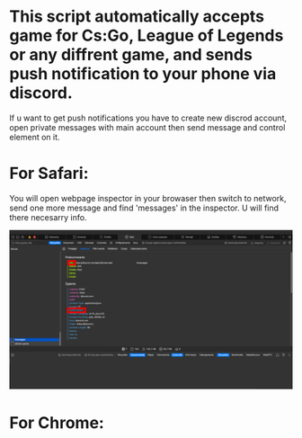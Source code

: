 # This script automatically accepts game for Cs:Go, League of Legends or any diffrent game, and sends push notification to your phone via discord.

If u want to get push notifications you have to create new discrod account, open private messages with main account then send message and control element on it.

# For Safari:
You will open webpage inspector in your browaser then switch to network, send one more message and find 'messages' in the inspector. U will find there necesarry info.

![Chanel and Authorization ID](https://github.com/qbagol/Auto_Game_Accept/blob/main/images/tutorial1.jpeg?raw=true)

# For Chrome:
